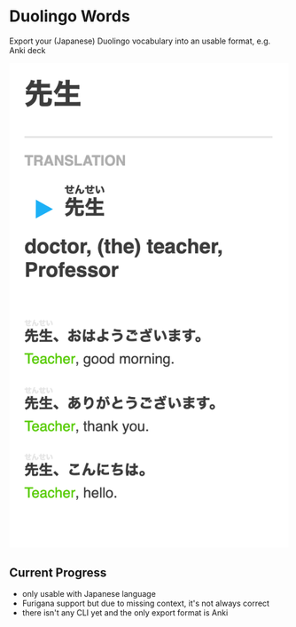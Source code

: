 # Duolingo Words

Export your (Japanese) Duolingo vocabulary into an usable format, e.g. Anki deck

![Example](example.png)

## Current Progress

- only usable with Japanese language
- Furigana support but due to missing context, it's not always correct
- there isn't any CLI yet and the only export format is Anki
